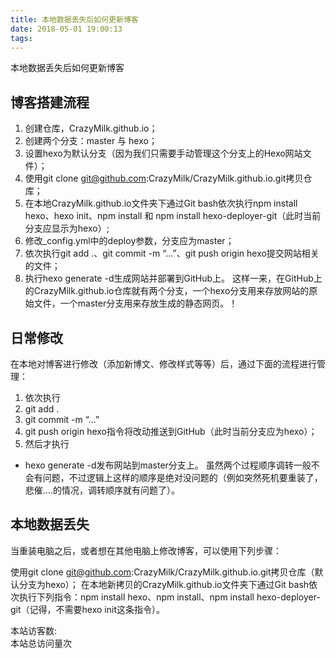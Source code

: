 ```yaml
---
title: 本地数据丢失后如何更新博客
date: 2018-05-01 19:00:13
tags:
---
```

本地数据丢失后如何更新博客
<!-- more -->

## 博客搭建流程
1. 创建仓库，CrazyMilk.github.io；
1. 创建两个分支：master 与 hexo；
1. 设置hexo为默认分支（因为我们只需要手动管理这个分支上的Hexo网站文件）；
1. 使用git clone git@github.com:CrazyMilk/CrazyMilk.github.io.git拷贝仓库；
1. 在本地CrazyMilk.github.io文件夹下通过Git bash依次执行npm install hexo、hexo init、npm install 和 npm install hexo-deployer-git（此时当前分支应显示为hexo）;
1. 修改_config.yml中的deploy参数，分支应为master；
1. 依次执行git add .、git commit -m “…”、git push origin hexo提交网站相关的文件；
1. 执行hexo generate -d生成网站并部署到GitHub上。
这样一来，在GitHub上的CrazyMilk.github.io仓库就有两个分支，一个hexo分支用来存放网站的原始文件，一个master分支用来存放生成的静态网页。！


## 日常修改
在本地对博客进行修改（添加新博文、修改样式等等）后，通过下面的流程进行管理：

1. 依次执行
  1. git add .
  1. git commit -m “…”
  1. git push origin hexo指令将改动推送到GitHub（此时当前分支应为hexo）；
1. 然后才执行
  * hexo generate -d发布网站到master分支上。
虽然两个过程顺序调转一般不会有问题，不过逻辑上这样的顺序是绝对没问题的（例如突然死机要重装了，悲催….的情况，调转顺序就有问题了）。


## 本地数据丢失
当重装电脑之后，或者想在其他电脑上修改博客，可以使用下列步骤：

使用git clone git@github.com:CrazyMilk/CrazyMilk.github.io.git拷贝仓库（默认分支为hexo）；
在本地新拷贝的CrazyMilk.github.io文件夹下通过Git bash依次执行下列指令：npm install hexo、npm install、npm install hexo-deployer-git（记得，不需要hexo init这条指令）。

<!-- 统计访问该博客次数 -->
<div class="powered-by">
<i class="fa fa-user-md"></i><span id="busuanzi_container_site_uv">
  本站访客数:<span id="busuanzi_value_site_uv"></span>
</span>
</div>

<!-- 统计访问该博客总次数 -->
<span id="busuanzi_container_site_pv">
    本站总访问量<span id="busuanzi_value_site_pv"></span>次
</span>